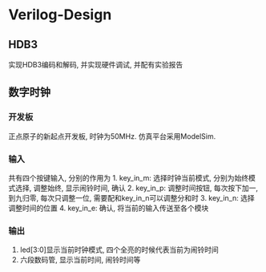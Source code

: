 # Verilog-Design

## HDB3
实现HDB3编码和解码, 并实现硬件调试, 并配有实验报告

## 数字时钟

### 开发板
正点原子的新起点开发板, 时钟为50MHz. 仿真平台采用ModelSim. 
### 输入
共有四个按键输入, 分别的作用为
	1. key_in_m: 选择时钟当前模式, 分别为始终模式选择, 调整始终, 显示闹铃时间, 确认
	2. key_in_p: 调整时间按钮, 每次按下加一, 到九归零, 每次只调整一位, 需要配和key_in_n可以调整分和时
	3. key_in_n: 选择调整时间的位置
	4. key_in_e: 确认, 将当前的输入传送至各个模块

### 输出
1. led[3:0]显示当前时钟模式, 四个全亮的时候代表当前为闹铃时间
2. 六段数码管, 显示当前时间, 闹铃时间等
